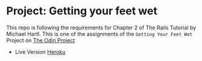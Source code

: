 # Project: Getting your feet wet

This repo is following the requirements for Chapter 2 of The Rails Tutorial by Michael Hartl.
This is one of the assignments of the `Getting Your Feet Wet` Project on [The Odin Project](https://www.theodinproject.com/courses/ruby-on-rails/lessons/getting-your-feet-wet#assignment)

* Live Version
  [Heroku](https://ancient-fjord-91920.herokuapp.com/)
